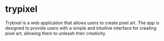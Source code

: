 # trypixel
Trybixel is a web application that allows users to create pixel art. The app is designed to provide users with a simple and intuitive interface for creating pixel art, allowing them to unleash their creativity.
